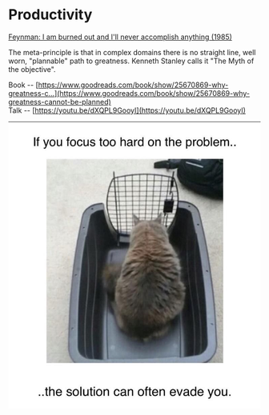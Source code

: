 # Productivity

[Feynman: I am burned out and I'll never accomplish anything \(1985\)](https://www.asc.ohio-state.edu/kilcup.1/262/feynman.html?repostindays=413)

The meta-principle is that in complex domains there is no straight line, well worn, "plannable" path to greatness. Kenneth Stanley calls it "The Myth of the objective".

Book -- [https://www.goodreads.com/book/show/25670869-why-greatness-c...](https://www.goodreads.com/book/show/25670869-why-greatness-cannot-be-planned)  
Talk -- [https://youtu.be/dXQPL9GooyI](https://youtu.be/dXQPL9GooyI)



![](../.gitbook/assets/image.png)

